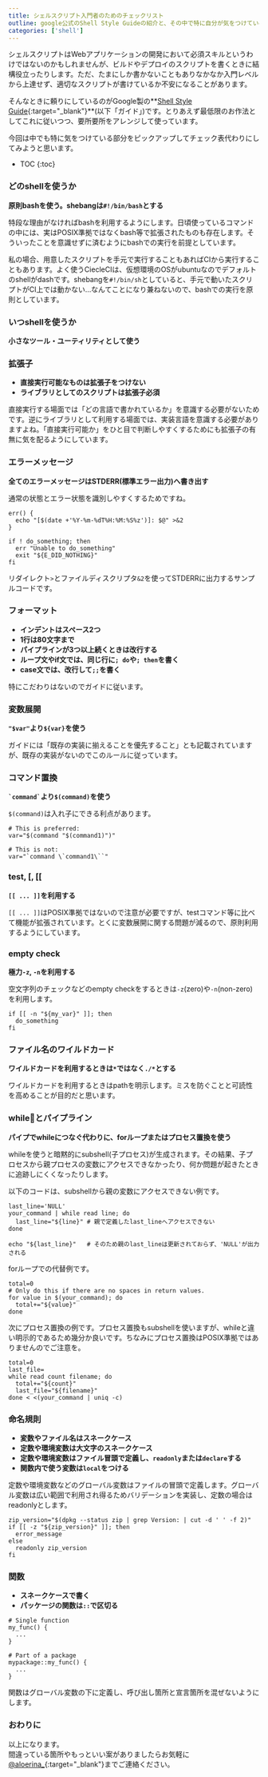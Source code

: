 ```yaml
---
title: シェルスクリプト入門者のためのチェックリスト
outline: google公式のShell Style Guideの紹介と、その中で特に自分が気をつけていることをリストアップしました。ビルドやデプロイのスクリプトを用意するときなどにこれを基に自己レビューしています。
categories: ['shell']
---
```


シェルスクリプトはWebアプリケーションの開発において必須スキルというわけではないのかもしれませんが、ビルドやデプロイのスクリプトを書くときに結構役立ったりします。ただ、たまにしか書かないこともありなかなか入門レベルから上達せず、適切なスクリプトが書けているか不安になることがあります。

そんなときに頼りにしているのがGoogle製の**[Shell Style Guide](https://google.github.io/styleguide/shell.xml){:target="_blank"}**(以下「ガイド」)です。とりあえず最低限のお作法としてこれに従いつつ、要所要所をアレンジして使っています。

今回は中でも特に気をつけている部分をピックアップしてチェック表代わりにしてみようと思います。

* TOC
{:toc}

### どのshellを使うか

**原則bashを使う。shebangは`#!/bin/bash`とする**

特段な理由がなければbashを利用するようにします。日頃使っているコマンドの中には、実はPOSIX準拠ではなくbash等で拡張されたものも存在します。そういったことを意識せずに済むようにbashでの実行を前提としています。

私の場合、用意したスクリプトを手元で実行することもあればCIから実行することもあります。よく使うCiecleCIは、仮想環境のOSがubuntuなのでデフォルトのshellがdashです。shebangを`#!/bin/sh`としていると、手元で動いたスクリプトがCI上では動かない…なんてことになり兼ねないので、bashでの実行を原則としています。

### いつshellを使うか

**小さなツール・ユーティリティとして使う**

### 拡張子

- **直接実行可能なものは拡張子をつけない**
- **ライブラリとしてのスクリプトは拡張子必須**

直接実行する場面では「どの言語で書かれているか」を意識する必要がないためです。逆にライブラリとして利用する場面では、実装言語を意識する必要がありますよね。「直接実行可能か」をひと目で判断しやすくするためにも拡張子の有無に気を配るようにしています。

### エラーメッセージ

**全てのエラーメッセージはSTDERR(標準エラー出力)へ書き出す**

通常の状態とエラー状態を識別しやすくするためですね。

```shell
err() {
  echo "[$(date +'%Y-%m-%dT%H:%M:%S%z')]: $@" >&2
}

if ! do_something; then
  err "Unable to do_something"
  exit "${E_DID_NOTHING}"
fi
```
リダイレクト`>`とファイルディスクリプタ`&2`を使ってSTDERRに出力するサンプルコードです。


### フォーマット

- **インデントはスペース2つ**
- **1行は80文字まで**
- **パイプラインが3つ以上続くときは改行する**
- **ループ文やif文では、同じ行に`; do`や`; then`を書く**
- **case文では、改行して`;;`を書く**

特にこだわりはないのでガイドに従います。


### 変数展開

**`"$var"`より`${var}`を使う**

ガイドには「既存の実装に揃えることを優先すること」とも記載されていますが、既存の実装がないのでこのルールに従っています。

### コマンド置換

**`` `command` ``より`$(command)`を使う**

`$(command)`は入れ子にできる利点があります。

```shell
# This is preferred:
var="$(command "$(command1)")"

# This is not:
var="`command \`command1\``"
```

### test, [, [[

**`[[ ... ]]`を利用する**

`[[ ... ]]`はPOSIX準拠ではないので注意が必要ですが、testコマンド等に比べて機能が拡張されています。とくに変数展開に関する問題が減るので、原則利用するようにしています。

### empty check

**極力`-z`, `-n`を利用する**

空文字列のチェックなどのempty checkをするときは`-z`(zero)や`-n`(non-zero)を利用します。

```shell
if [[ -n "${my_var}" ]]; then
  do_something
fi
```


### ファイル名のワイルドカード

**ワイルドカードを利用するときは`*`ではなく`./*`とする**

ワイルドカードを利用するときはpathを明示します。ミスを防ぐことと可読性を高めることが目的だと思います。


### whileとパイプライン

**パイプでwhileにつなぐ代わりに、forループまたはプロセス置換を使う**

whileを使うと暗黙的にsubshell(子プロセス)が生成されます。その結果、子プロセスから親プロセスの変数にアクセスできなかったり、何か問題が起きたときに追跡しにくくなったりします。

以下のコードは、subshellから親の変数にアクセスできない例です。

```shell
last_line='NULL'
your_command | while read line; do
  last_line="${line}" # 親で定義したlast_lineへアクセスできない
done

echo "${last_line}"   # そのため親のlast_lineは更新されておらず、'NULL'が出力される
```

<p></p>

forループでの代替例です。

```shell
total=0
# Only do this if there are no spaces in return values.
for value in $(your_command); do
  total+="${value}"
done
```

<p></p>

次にプロセス置換の例です。プロセス置換もsubshellを使いますが、whileと違い明示的であるため幾分か良いです。ちなみにプロセス置換はPOSIX準拠ではありませんのでご注意を。

```shell
total=0
last_file=
while read count filename; do
  total+="${count}"
  last_file="${filename}"
done < <(your_command | uniq -c)
```



### 命名規則

- **変数やファイル名はスネークケース**
- **定数や環境変数は大文字のスネークケース**
- **定数や環境変数はファイル冒頭で定義し、`readonly`または`declare`する**
- **関数内で使う変数は`local`をつける**

定数や環境変数などのグローバル変数はファイルの冒頭で定義します。グローバル変数は広い範囲で利用され得るためバリデーションを実装し、定数の場合はreadonlyとします。

```shell
zip_version="$(dpkg --status zip | grep Version: | cut -d ' ' -f 2)"
if [[ -z "${zip_version}" ]]; then
  error_message
else
  readonly zip_version
fi

```

### 関数

- **スネークケースで書く**
- **パッケージの関数は`::`で区切る**

```shell
# Single function
my_func() {
  ...
}

# Part of a package
mypackage::my_func() {
  ...
}
```

<p></p>

関数はグローバル変数の下に定義し、呼び出し箇所と宣言箇所を混ぜないようにします。


### おわりに

以上になります。  
間違っている箇所やもっといい案がありましたらお気軽に[@aloerina_](https://twitter.com/aloerina_){:target="_blank"}までご連絡ください。
